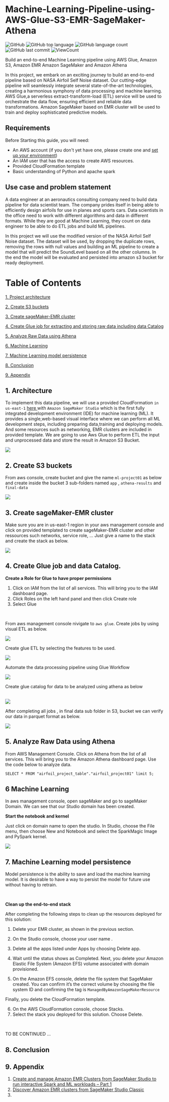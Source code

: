 # Machine-Learning-Pipeline-using-AWS-Glue-S3-EMR-SageMaker-Athena

![GitHub](https://img.shields.io/github/license/fermat01/ML-Pipeline-using-Glue-S3-EMR-SageMaker-Athena?style=flat)
![GitHub top language](https://img.shields.io/github/languages/top/fermat01/ML-Pipeline-using-Glue-S3-EMR-SageMaker-Athena?style=flat)
![GitHub language count](https://img.shields.io/github/languages/count/fermat01/ML-Pipeline-using-Glue-S3-EMR-SageMaker-Athena?style=flat)
![GitHub last commit](https://img.shields.io/github/last-commit/fermat01/ML-Pipeline-using-Glue-S3-EMR-SageMaker-Athena?style=flat)
![ViewCount](https://views.whatilearened.today/views/github/fermat01/ML-Pipeline-using-Glue-S3-EMR-SageMaker-Athena.svg?cache=remove) 


 
 Build an end-to-end Machine Learning pipeline using AWS Glue, Amazon S3, Amazon EMR Amazon SageMaker and Amazon Athena


In this project, we embark on an exciting journey to build an end-to-end pipeline based on NASA Airfoil Self Noise  dataset.
Our cutting-edge pipeline will seamlessly integrate several state-of-the-art technologies, creating a harmonious symphony of data processing and machine learning. AWS Glue,a serverless extract-transform-load (ETL) service will be used to orchestrate the data flow, ensuring efficient and reliable data transformations. Amazon SageMaker based on EMR cluster will be used to train and deploy sophisticated predictive models.




## Requirements

Before Starting this guide, you will need:

- An AWS account (if you don't yet have one, please create one and [set up your environment](https://aws.amazon.com/getting-started/guides/setup-environment/))
- An IAM user that has the access to create AWS resources.
- Provided CloudFormation template
- Basic understanding of Python and apache spark 


## Use case and problem statement
A data engineer at an aeronautics consulting company need to build data pipeline for data scientist team. The company prides itself in being able to efficiently design airfoils for use in planes and sports cars. Data scientists in the office need to work with different algorithms and data in different formats. While they are good at Machine Learning, they count on data engineer to be able to do ETL jobs and build ML pipelines. 

In this project we will use the modified version of the NASA Airfoil Self Noise dataset. The dataset will be used, by dropping the duplicate rows, removing the rows with null values and building an ML pipeline to create a model that will predict the SoundLevel based on all the other columns. In the end the model will be evaluated and persisted into amazon s3 bucket for ready deployment.


Table of Contents
=================
[1. Project architecture](#project-architecture)

[2. Create S3 buckets ](#create-s3-buckets)

[3. Create sageMaker-EMR cluster ](#create-sageMaker-EMR-cluster)

[4. Create Glue job for extracting and storing raw data including data Catalog](#create-glue-job-for-extracting-and-storing-raw-data)

[5. Analyze Raw Data using Athena ](#Analyze-Raw-Data-using-Athena)

[6. Machine Learning  ](#machine-learning)

[7. Machine Learning  model persistence ](#machine-learning-model-persitence)

[8. Conclusion ](#conclusion)

[9. Appendix ](#appendix)


## 1. Architecture

To implement this data pipeline, we will use a provided CloudFormation `in us-east-1` [here ](https://us-east-1.console.aws.amazon.com/cloudformation/home?region=us-east-1#/stacks/quickcreate?templateURL=https://aws-blogs-artifacts-public.s3.amazonaws.com/artifacts/astra-m4-sagemaker/end-to-end/CFN-SagemakerEMRNoAuthProductWithStudio-v3.yaml) 
 with `Amazon SageMaker Studio` which is the first fully integrated development environment (IDE) for machine learning (ML). It provides a single,web-based visual interface where we can perform all ML development steps, including preparing data,training and deploying models. And some resources such as networking, EMR clusters are included in provided template. We are going to use Aws Glue to perform ETL the input and unprocessed data  and store the result in Amazon S3 Bucket.


<img src="images/predicting-Nasa-airfoil-architure.gif" > 


## 2. Create S3 buckets

From aws console, create bucket and give the name `ml-project01` as below and create inside the bucket 3 sub-folders named `app` , `athena-results` and `final-data`

<img src="images/create-bucket.png" > 

## 3. Create sageMaker-EMR cluster

Make sure you are in us-east-1 region in your aws management console and click on provided templated to create sageMaker-EMR cluster and other ressources such networks, service role, ...
Just give a name to the stack and create the stack as below.

<img src="images/Created-stack.png" > 

## 4. Create Glue job and data Catalog.

**Create a Role for Glue to have proper permissions**
1. Click on IAM from the list of all services. This will bring you to the IAM dashboard page.
2. Click Roles on the left hand panel and then click Create role
3. Select Glue
   
<br>

 From aws management console nivigate to `aws glue`.
 Create jobs by using visual ETL as below.


<img src="images/glue-1.png" > 

<br/>

Create glue ETL by selecting the features to be used.



<img src="images/glue-ETL-01.gif" > 

Automate the data processing pipeline using Glue Workflow

<img src="images/final-glue-etl.png" >


Create glue catalog for data to be analyzed using athena as below

<br>

<img src="images/glue-catalog.gif" >

After completing all jobs , in final data sub folder in S3, bucket we can verify our data in parquet format as below.

<img src="images/parquet-in-S3.png" >


## 5. Analyze Raw Data using Athena
From AWS Management Console. Click on Athena from the list of all services. This will bring you to the Amazon Athena dashboard page.
Use the code below  to analyze data.

``SELECT * FROM "airfoil_project_table"."airfoil_project01" limit 5;``


## 6  Machine Learning 

In aws management console, open sageMaker and go to sageMaker Domain.
We can see that our Studio domain has been created.

**Start the notebook and kernel** 

Just click on domain name to open the studio.
In Studio, choose the File menu, then choose New and Notebook and select the SparkMagic Image and PySpark kernel. 


<img src="images/final-notebook.png" >



##  7. Machine Learning  model persistence

Model persistence is the ability to save and load the machine learning model. It is desirable to have a way to persist the model for future use without having to retrain.



<br>


**Clean up the end-to-end stack**

After completing the following steps to clean up the resources deployed for this solution:

1. Delete your EMR cluster, as shown in the previous section.
2. On the Studio console, choose your user name .
3. Delete all the apps listed under Apps by choosing Delete app.
4. Wait until the status shows as Completed.
Next, you delete your Amazon Elastic File System (Amazon EFS) volume associated with domain provisioned.

5. On the Amazon EFS console, delete the file system that SageMaker created.
You can confirm it’s the correct volume by choosing the file system ID and confirming the tag is `ManagedByAmazonSageMakerResource`


Finally, you delete the CloudFormation template.

6. On the AWS CloudFormation console, choose Stacks.
7. Select the stack you deployed for this solution.
Choose Delete.












<br>


TO BE CONTINUED ...

## 8. Conclusion


## 9. Appendix 


1. [Create and manage Amazon EMR Clusters from SageMaker Studio to run interactive Spark and ML workloads – Part 1](https://aws.amazon.com/blogs/machine-learning/part-1-create-and-manage-amazon-emr-clusters-from-sagemaker-studio-to-run-interactive-spark-and-ml-workloads/)
2. [Discover Amazon EMR clusters from SageMaker Studio Classic](https://docs.aws.amazon.com/sagemaker/latest/dg/discover-emr-clusters.html)
3. 
